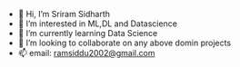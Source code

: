 - 👋 Hi, I’m Sriram Sidharth
- 👀 I’m interested in ML,DL and Datascience
- 🌱 I’m currently learning Data Science
- 💞️ I’m looking to collaborate on any above domin projects
- 📫 email: ramsiddu2002@gmail.com

<!---
itsmesid12/itsmesid12 is a ✨ special ✨ repository because its `README.md` (this file) appears on your GitHub profile.
You can click the Preview link to take a look at your changes.
--->
